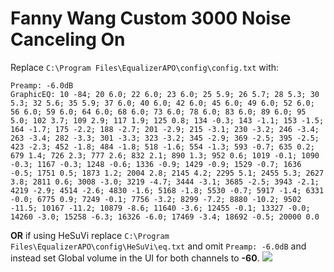 # Fanny Wang Custom 3000 Noise Canceling On
Replace `C:\Program Files\EqualizerAPO\config\config.txt` with:
```
Preamp: -6.0dB
GraphicEQ: 10 -84; 20 6.0; 22 6.0; 23 6.0; 25 5.9; 26 5.7; 28 5.3; 30 5.3; 32 5.6; 35 5.9; 37 6.0; 40 6.0; 42 6.0; 45 6.0; 49 6.0; 52 6.0; 56 6.0; 59 6.0; 64 6.0; 68 6.0; 73 6.0; 78 6.0; 83 6.0; 89 6.0; 95 5.0; 102 3.7; 109 2.9; 117 1.9; 125 0.8; 134 -0.3; 143 -1.1; 153 -1.5; 164 -1.7; 175 -2.2; 188 -2.7; 201 -2.9; 215 -3.1; 230 -3.2; 246 -3.4; 263 -3.4; 282 -3.3; 301 -3.3; 323 -3.2; 345 -2.9; 369 -2.5; 395 -2.5; 423 -2.3; 452 -1.8; 484 -1.8; 518 -1.6; 554 -1.3; 593 -0.7; 635 0.2; 679 1.4; 726 2.3; 777 2.6; 832 2.1; 890 1.3; 952 0.6; 1019 -0.1; 1090 -0.3; 1167 -0.3; 1248 -0.6; 1336 -0.9; 1429 -0.9; 1529 -0.7; 1636 -0.5; 1751 0.5; 1873 1.2; 2004 2.8; 2145 4.2; 2295 5.1; 2455 5.3; 2627 3.8; 2811 0.6; 3008 -3.0; 3219 -4.7; 3444 -3.1; 3685 -2.5; 3943 -2.1; 4219 -2.9; 4514 -2.6; 4830 -1.6; 5168 -1.8; 5530 -0.7; 5917 -1.4; 6331 -0.0; 6775 0.9; 7249 -0.1; 7756 -3.2; 8299 -7.2; 8880 -10.2; 9502 -11.5; 10167 -11.2; 10879 -8.6; 11640 -3.6; 12455 -0.1; 13327 -0.0; 14260 -3.0; 15258 -6.3; 16326 -6.0; 17469 -3.4; 18692 -0.5; 20000 0.0
```
**OR** if using HeSuVi replace `C:\Program Files\EqualizerAPO\config\HeSuVi\eq.txt` and omit `Preamp: -6.0dB` and instead set Global volume in the UI for both channels to **-60**.
![](https://raw.githubusercontent.com/jaakkopasanen/AutoEq/master/results/Sonoma%20Model%20One/innerfidelity/onear/Fanny%20Wang%20Custom%203000%20Noise%20Canceling%20On/Fanny%20Wang%20Custom%203000%20Noise%20Canceling%20On.png)